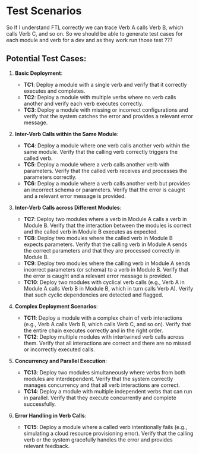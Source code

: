 # Test Scenarios

So If I understand FTL correctly we can trace Verb A calls Verb B, which calls Verb C, and so on. So we should be able to generate test cases for each module and verb for a dev and as they work run those test ???

## Potential Test Cases:

1. **Basic Deployment**:

   - **TC1**: Deploy a module with a single verb and verify that it correctly executes and completes.
   - **TC2**: Deploy a module with multiple verbs where no verb calls another and verify each verb executes correctly.
   - **TC3**: Deploy a module with missing or incorrect configurations and verify that the system catches the error and provides a relevant error message.

2. **Inter-Verb Calls within the Same Module**:

   - **TC4**: Deploy a module where one verb calls another verb within the same module. Verify that the calling verb correctly triggers the called verb.
   - **TC5**: Deploy a module where a verb calls another verb with parameters. Verify that the called verb receives and processes the parameters correctly.
   - **TC6**: Deploy a module where a verb calls another verb but provides an incorrect schema or parameters. Verify that the error is caught and a relevant error message is provided.

3. **Inter-Verb Calls across Different Modules**:

   - **TC7**: Deploy two modules where a verb in Module A calls a verb in Module B. Verify that the interaction between the modules is correct and the called verb in Module B executes as expected.
   - **TC8**: Deploy two modules where the called verb in Module B expects parameters. Verify that the calling verb in Module A sends the correct parameters and that they are processed correctly in Module B.
   - **TC9**: Deploy two modules where the calling verb in Module A sends incorrect parameters (or schema) to a verb in Module B. Verify that the error is caught and a relevant error message is provided.
   - **TC10**: Deploy two modules with cyclical verb calls (e.g., Verb A in Module A calls Verb B in Module B, which in turn calls Verb A). Verify that such cyclic dependencies are detected and flagged.

4. **Complex Deployment Scenarios**:

   - **TC11**: Deploy a module with a complex chain of verb interactions (e.g., Verb A calls Verb B, which calls Verb C, and so on). Verify that the entire chain executes correctly and in the right order.
   - **TC12**: Deploy multiple modules with intertwined verb calls across them. Verify that all interactions are correct and there are no missed or incorrectly executed calls.

5. **Concurrency and Parallel Execution**:

   - **TC13**: Deploy two modules simultaneously where verbs from both modules are interdependent. Verify that the system correctly manages concurrency and that all verb interactions are correct.
   - **TC14**: Deploy a module with multiple independent verbs that can run in parallel. Verify that they execute concurrently and complete successfully.

6. **Error Handling in Verb Calls**:
   - **TC15**: Deploy a module where a called verb intentionally fails (e.g., simulating a cloud resource provisioning error). Verify that the calling verb or the system gracefully handles the error and provides relevant feedback.
